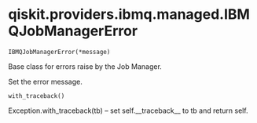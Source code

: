 # qiskit.providers.ibmq.managed.IBMQJobManagerError

`IBMQJobManagerError(*message)`

Base class for errors raise by the Job Manager.

Set the error message.

`with_traceback()`

Exception.with\_traceback(tb) – set self.\_\_traceback\_\_ to tb and return self.
